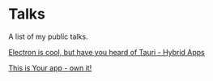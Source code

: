 # Talks
A list of my public talks.

[Electron is cool, but have you heard of Tauri - Hybrid Apps](https://github.com/Eghizio/tauri-talk)

[This is Your app - own it!](https://github.com/Eghizio/this-is-your-app-own-it-talk)
